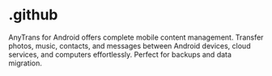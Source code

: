 # .github
AnyTrans for Android offers complete mobile content management. Transfer photos, music, contacts, and messages between Android devices, cloud services, and computers effortlessly. Perfect for backups and data migration.
